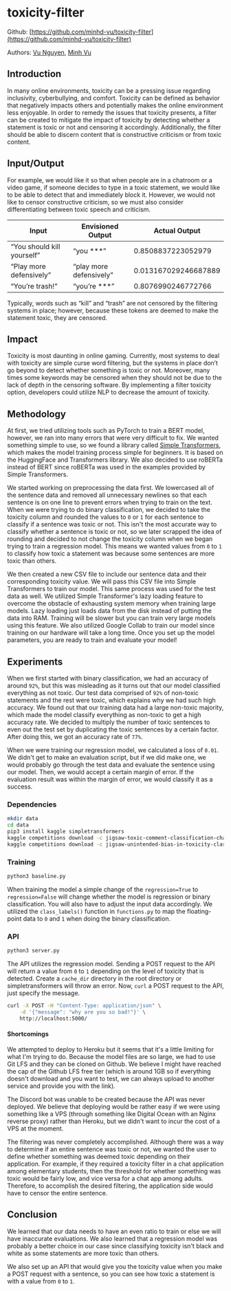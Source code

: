 # toxicity-filter

Github: [https://github.com/minhd-vu/toxicity-filter](https://github.com/minhd-vu/toxicity-filter)

Authors: [Vu Nguyen](https://github.com/vnguyen3950), [Minh Vu](https://github.com/minhd-vu)

## Introduction

In many online environments, toxicity can be a pressing issue regarding inclusivity, cyberbullying, and comfort. Toxicity can be defined as behavior that negatively impacts others and potentially makes the online environment less enjoyable. In order to remedy the issues that toxicity presents, a filter can be created to mitigate the impact of toxicity by detecting whether a statement is toxic or not and censoring it accordingly. Additionally, the filter should be able to discern content that is constructive criticism or from toxic content.

## Input/Output

For example, we would like it so that when people are in a chatroom or a video game, if someone decides to type in a toxic statement, we would like to be able to detect that and immediately block it. However, we would not like to censor constructive criticism, so we must also consider differentiating between toxic speech and criticism.

| Input                      | Envisioned Output       | Actual Output        |
| -------------------------- | ----------------------- | -------------------- |
| “You should kill yourself” | “you ***”               | 0.8508837223052979   |
| “Play more defensively”    | “play more defensively” | 0.013167029246687889 |
| “You’re trash!”            | “you’re ***”            | 0.8076990246772766   |

Typically, words such as “kill” and “trash” are not censored by the filtering systems in place; however, because these tokens are deemed to make the statement toxic, they are censored.

## Impact

Toxicity is most daunting in online gaming. Currently, most systems to deal with toxicity are simple curse word filtering, but the systems in place don’t go beyond to detect whether something is toxic or not. Moreover, many times some keywords may be censored when they should not be due to the lack of depth in the censoring software. By implementing a filter toxicity option, developers could utilize NLP to decrease the amount of toxicity.

## Methodology

At first, we tried utilizing tools such as PyTorch to train a BERT model, however, we ran into many errors that were very difficult to fix. We wanted something simple to use, so we found a library called [Simple Transformers](https://simpletransformers.ai/), which makes the model training process simple for beginners. It is based on the HuggingFace and Transformers library. We also decided to use roBERTa instead of BERT since roBERTa was used in the examples provided by Simple Transformers.

We started working on preprocessing the data first. We lowercased all of the sentence data and removed all unnecessary newlines so that each sentence is on one line to prevent errors when trying to train on the text. When we were trying to do binary classification, we decided to take the toxicity column and rounded the values to `0` or `1` for each sentence to classify if a sentence was toxic or not. This isn't the most accurate way to classify whether a sentence is toxic or not, so we later scrapped the idea of rounding and decided to not change the toxicity column when we began trying to train a regression model. This means we wanted values from `0` to `1` to classify how toxic a statement was because some sentences are more toxic than others.

We then created a new CSV file to include our sentence data and their corresponding toxicity value. We will pass this CSV file into Simple Transformers to train our model. This same process was used for the test data as well. We utilized Simple Transformer's lazy loading feature to overcome the obstacle of exhausting system memory when training large models. Lazy loading just loads data from the disk instead of putting the data into RAM. Training will be slower but you can train very large models using this feature. We also utilized Google Collab to train our model since training on our hardware will take a long time. Once you set up the model parameters, you are ready to train and evaluate your model!

## Experiments

When we first started with binary classification, we had an accuracy of around `92%`, but this was misleading as it turns out that our model classified everything as not toxic. Our test data comprised of
`92%` of non-toxic statements and the rest were toxic, which explains why we had such high accuracy. We found out that our training data had a large non-toxic majority, which made the model classify everything as non-toxic to get a high accuracy rate. We decided to multiply the number of toxic sentences to even out the test set by duplicating the toxic sentences by a certain factor. After doing this, we got an accuracy rate of `77%`.

When we were training our regression model, we calculated a loss of `0.01`. We didn't get to make an evaluation script, but if we did make one, we would probably go through the test data and evaluate the sentence using our model. Then, we would accept a certain margin of error. If the evaluation result was within the margin of error, we would classify it as a success.

### Dependencies
```sh
mkdir data
cd data
pip3 install kaggle simpletransformers
kaggle competitions download -c jigsaw-toxic-comment-classification-challenge
kaggle competitions download -c jigsaw-unintended-bias-in-toxicity-classification
```

### Training
```sh
python3 baseline.py
```

When training the model a simple change of the `regression=True` to `regression=False` will change whether the model is regression or binary classification. You will also have to adjust the input data accordingly. We utilized the `class_labels()` function in `functions.py` to map the floating-point data to `0` and `1` when doing the binary classification.

### API

```sh
python3 server.py
```

The API utilizes the regression model.
Sending a POST request to the API will return a value from `0` to `1` depending on the level of toxicity that is detected.
Create a `cache_dir` directory in the root directory or simpletransformers will throw an error.
Now, `curl` a POST request to the API, just specify the message.

```sh
curl -X POST -H "Content-Type: application/json" \
    -d '{"message": "why are you so bad!"}' \
    http://localhost:5000/
```

#### Shortcomings
We attempted to deploy to Heroku but it seems that it's a little limiting for what I'm trying to do. Because the model files are so large, we had to use Git LFS and they can be cloned on Github. We believe I might have reached the cap of the Github LFS free tier (which is around 1GB so if everything doesn't download and you want to test, we can always upload to another service and provide you with the link).

The Discord bot was unable to be created because the API was never deployed. We believe that deploying would be rather easy if we were using something like a VPS (through something like Digital Ocean with an Nginx reverse proxy) rather than Heroku, but we didn't want to incur the cost of a VPS at the moment.

The filtering was never completely accomplished. Although there was a way to determine if an entire sentence was toxic or not, we wanted the user to define whether something was deemed toxic depending on their application. For example, if they required a toxicity filter in a chat application among elementary students, then the threshold for whether something was toxic would be fairly low, and vice versa for a chat app among adults. Therefore, to accomplish the desired filtering, the application side would have to censor the entire sentence.

## Conclusion

We learned that our data needs to have an even ratio to train or else we will have inaccurate evaluations. We also learned that a regression model was probably a better choice in our case since classifying toxicity isn't black and white as some statements are more toxic than others.

We also set up an API that would give you the toxicity value when you make a POST request with a sentence, so you can see how toxic a statement is with a value from `0` to `1`.